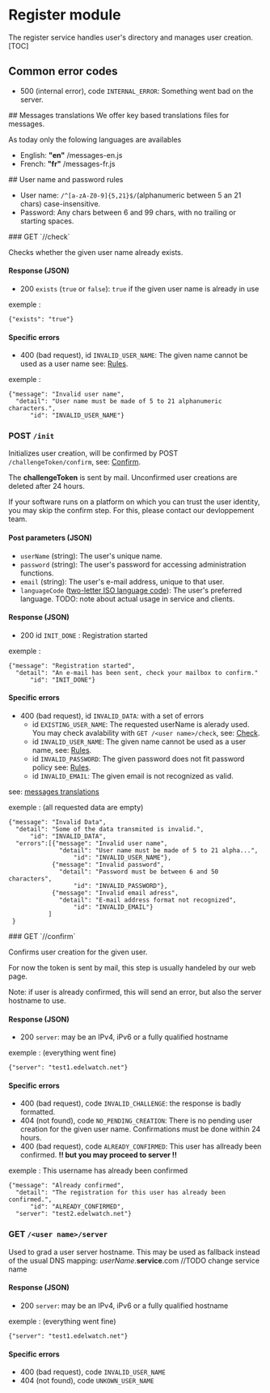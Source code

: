 # Register module

The register service handles user's directory and manages user creation.   
[TOC]

## Common error codes

* 500 (internal error), code `INTERNAL_ERROR`: Something went bad on the server.

<a name="mtranslation"/>
## Messages translations
We offer key based translations files for messages.

As today only the folowing languages are availables

 * English: **"en"** /messages-en.js
 * French: **"fr"** /messages-fr.js

<a name="rules"/>
## User name and password rules


* User name: `/^[a-zA-Z0-9]{5,21}$/`(alphanumeric between 5 an 21 chars) case-insensitive.
* Password: Any chars between 6 and 99 chars, with no trailing or starting spaces.

<a name="rules"/>
### GET `/<user name>/check`

Checks whether the given user name already exists.

#### Response (JSON)

* 200 `exists` (`true` or `false`): `true` if the given user name is already in use

exemple :
	
	{"exists": "true"}

#### Specific errors

* 400 (bad request), id `INVALID_USER_NAME`: The given name cannot be used as a user name see: [Rules](#rules).

exemple :
	
	{"message": "Invalid user name",
	  "detail": "User name must be made of 5 to 21 alphanumeric characters.",
	      "id": "INVALID_USER_NAME"}

### POST `/init`

Initializes user creation, will be confirmed by POST `/challengeToken/confirm`, see: [Confirm](#confirm).

The __challengeToken__ is sent by mail. Unconfirmed user creations are deleted after 24 hours.

If your software runs on a platform on which you can trust the user identity, you may skip the confirm step. For this, please contact our devloppement team. 

#### Post parameters (JSON)

* `userName` (string): The user's unique name.
* `password` (string): The user's password for accessing administration functions.
* `email` (string): The user's e-mail address, unique to that user.
* `languageCode` ([two-letter ISO language code](/DataTypes#TODO)): The user's preferred language. TODO: note about actual usage in service and clients.

#### Response (JSON)

* 200 id `INIT_DONE` : Registration started

exemple :
	
	{"message": "Registration started", 
      "detail": "An e-mail has been sent, check your mailbox to confirm."
          "id": "INIT_DONE"}
   
#### Specific errors

* 400 (bad request), id `INVALID_DATA`: with a set of errors
	* id `EXISTING_USER_NAME`: The requested userName is alerady used. You may check avalability with `GET /<user name>/check`, see: [Check](#check).
	* id `INVALID_USER_NAME`: The given name cannot be used as a user name, see: [Rules](#rules).
	* id `INVALID_PASSWORD`: The given password does not fit password policy see: [Rules](#rules).
	* id `INVALID_EMAIL`: The given email is not recognized as valid.
	
see: [messages translations](#mtranslation)

exemple : (all requested data are empty)

	{"message": "Invalid Data",
	  "detail": "Some of the data transmited is invalid.",
	      "id": "INVALID_DATA",
	  "errors":[{"message": "Invalid user name",
	              "detail": "User name must be made of 5 to 21 alpha...",
	                  "id": "INVALID_USER_NAME"},                  
	            {"message": "Invalid password",
	              "detail": "Password must be between 6 and 50 characters",
	                  "id": "INVALID_PASSWORD"},                  
	            {"message": "Invalid email adress",
	              "detail": "E-mail address format not recognized",
	                  "id": "INVALID_EMAIL"}
	           ]
     }

<a name="confirm"/>
### GET `/<challenge>/confirm` 

Confirms user creation for the given user. 

For now the token is sent by mail, this step is usually handeled by our web page.

Note: if user is already confirmed, this will send an error, but also the server hostname to use.


#### Response (JSON)

* 200 `server`: may be an IPv4, iPv6 or a fully qualified hostname

exemple : (everything went fine)

	{"server": "test1.edelwatch.net"}
	


#### Specific errors

* 400 (bad request), code `INVALID_CHALLENGE`: the response is badly formatted.
* 404 (not found), code `NO_PENDING_CREATION`: There is no pending user creation for the given user name. Confirmations must be done within 24 hours.
* 400 (bad request), code `ALREADY_CONFIRMED`: This user has allready been confirmed. **!! but you may proceed to server !!**

exemple : This username has already been confirmed

	{"message": "Already confirmed",
	  "detail": "The registration for this user has already been confirmed.",
	      "id": "ALREADY_CONFIRMED",
	  "server": "test2.edelwatch.net"}


### GET `/<user name>/server`

Used to grad a user server hostname. This may be used as fallback instead of the usual DNS mapping: *userName*.__service__.com //TODO change service name

#### Response (JSON)

* 200 `server`: may be an IPv4, iPv6 or a fully qualified hostname

exemple : (everything went fine)

	{"server": "test1.edelwatch.net"}
	
#### Specific errors

* 400 (bad request), code `INVALID_USER_NAME`
* 404 (not found), code `UNKOWN_USER_NAME`
